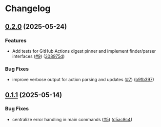 # Changelog

## [0.2.0](https://github.com/zisuu/github-actions-digest-pinner/compare/v0.1.1...v0.2.0) (2025-05-24)


### Features

* Add tests for GitHub Actions digest pinner and implement finder/parser interfaces ([#9](https://github.com/zisuu/github-actions-digest-pinner/issues/9)) ([308975d](https://github.com/zisuu/github-actions-digest-pinner/commit/308975dfb2d0eaeaaaa688372db708933705d464))


### Bug Fixes

* improve verbose output for action parsing and updates ([#7](https://github.com/zisuu/github-actions-digest-pinner/issues/7)) ([b9fb397](https://github.com/zisuu/github-actions-digest-pinner/commit/b9fb3975b28f3565b0ee7433c0d6424b08e13228))

## [0.1.1](https://github.com/zisuu/github-actions-digest-pinner/compare/v0.1.0...v0.1.1) (2025-05-14)


### Bug Fixes

* centralize error handling in main commands ([#5](https://github.com/zisuu/github-actions-digest-pinner/issues/5)) ([c5ac8c4](https://github.com/zisuu/github-actions-digest-pinner/commit/c5ac8c4be2a4461d18f5b454de8ef661751349b7))
